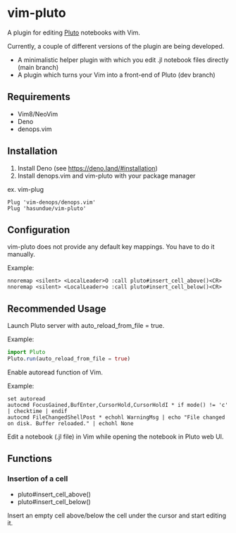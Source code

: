 # vim-pluto
A plugin for editing [Pluto](https://github.com/fonsp/Pluto.jl) notebooks with Vim.

Currently, a couple of different versions of the plugin are being developed.
- A minimalistic helper plugin with which you edit .jl notebook files directly (main branch)
- A plugin which turns your Vim into a front-end of Pluto (dev branch)

## Requirements
- Vim8/NeoVim
- Deno
- denops.vim

## Installation
1. Install Deno (see https://deno.land/#installation)
1. Install denops.vim and vim-pluto with your package manager

ex. vim-plug
```viml
Plug 'vim-denops/denops.vim'
Plug 'hasundue/vim-pluto'
```

## Configuration
vim-pluto does not provide any default key mappings. You have to do it manually.

Example:

```viml
nnoremap <silent> <LocalLeader>O :call pluto#insert_cell_above()<CR>
nnoremap <silent> <LocalLeader>o :call pluto#insert_cell_below()<CR>
```

## Recommended Usage
Launch Pluto server with auto_reload_from_file = true.

Example:

```julia
import Pluto
Pluto.run(auto_reload_from_file = true)
```

Enable autoread function of Vim.

Example:

```viml
set autoread
autocmd FocusGained,BufEnter,CursorHold,CursorHoldI * if mode() != 'c' | checktime | endif
autocmd FileChangedShellPost * echohl WarningMsg | echo "File changed on disk. Buffer reloaded." | echohl None
```

Edit a notebook (.jl file) in Vim while opening the notebook in Pluto web UI.

## Functions
### Insertion of a cell
- pluto#insert_cell_above()
- pluto#insert_cell_below()

Insert an empty cell above/below the cell under the cursor and start editing it.
